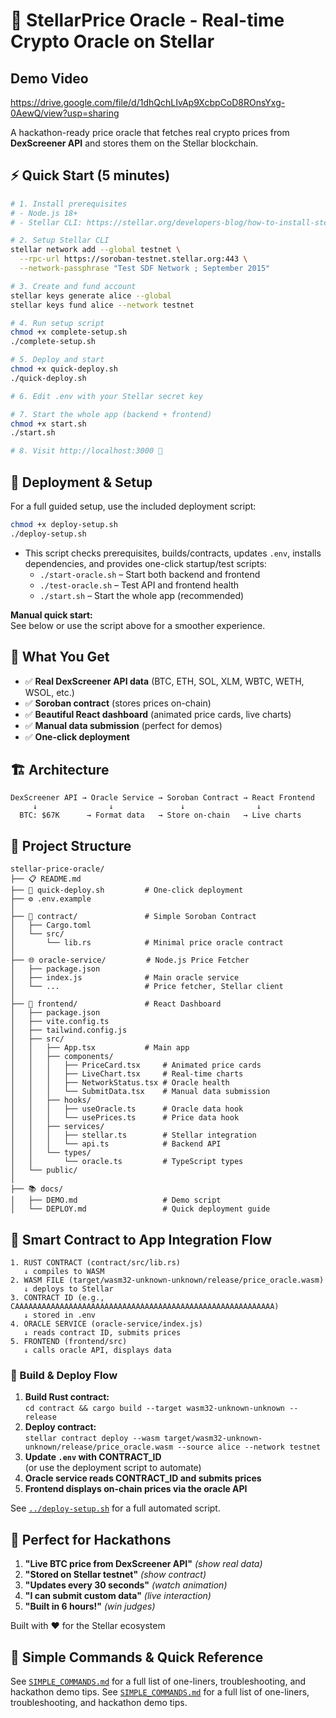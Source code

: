 
# 🚀 StellarPrice Oracle - Real-time Crypto Oracle on Stellar

## Demo Video

https://drive.google.com/file/d/1dhQchLIvAp9XcbpCoD8ROnsYxg-0AewQ/view?usp=sharing

A hackathon-ready price oracle that fetches real crypto prices from **DexScreener API** and stores them on the Stellar blockchain.

## ⚡ Quick Start (5 minutes)

```bash
# 1. Install prerequisites
# - Node.js 18+
# - Stellar CLI: https://stellar.org/developers-blog/how-to-install-stellar-cli

# 2. Setup Stellar CLI
stellar network add --global testnet \
  --rpc-url https://soroban-testnet.stellar.org:443 \
  --network-passphrase "Test SDF Network ; September 2015"

# 3. Create and fund account
stellar keys generate alice --global
stellar keys fund alice --network testnet

# 4. Run setup script
chmod +x complete-setup.sh
./complete-setup.sh

# 5. Deploy and start
chmod +x quick-deploy.sh
./quick-deploy.sh

# 6. Edit .env with your Stellar secret key

# 7. Start the whole app (backend + frontend)
chmod +x start.sh
./start.sh

# 8. Visit http://localhost:3000 🎉
```

## 🚀 Deployment & Setup

For a full guided setup, use the included deployment script:

```bash
chmod +x deploy-setup.sh
./deploy-setup.sh
```

- This script checks prerequisites, builds/contracts, updates `.env`, installs dependencies, and provides one-click startup/test scripts:
  - `./start-oracle.sh` – Start both backend and frontend
  - `./test-oracle.sh` – Test API and frontend health
  - `./start.sh` – Start the whole app (recommended)

**Manual quick start:**  
See below or use the script above for a smoother experience.

## 🎯 What You Get

- ✅ **Real DexScreener API data** (BTC, ETH, SOL, XLM, WBTC, WETH, WSOL, etc.)
- ✅ **Soroban contract** (stores prices on-chain)
- ✅ **Beautiful React dashboard** (animated price cards, live charts)
- ✅ **Manual data submission** (perfect for demos)
- ✅ **One-click deployment**

## 🏗️ Architecture

```
DexScreener API → Oracle Service → Soroban Contract → React Frontend
     ↓                ↓               ↓                ↓
  BTC: $67K      → Format data   → Store on-chain   → Live charts
```

## 📁 Project Structure

```
stellar-price-oracle/
├── 📋 README.md
├── 🚀 quick-deploy.sh         # One-click deployment
├── ⚙️ .env.example
│
├── 🦀 contract/               # Simple Soroban Contract
│   ├── Cargo.toml
│   └── src/
│       └── lib.rs            # Minimal price oracle contract
│
├── 🌐 oracle-service/         # Node.js Price Fetcher
│   ├── package.json
│   ├── index.js              # Main oracle service
│   └── ...                   # Price fetcher, Stellar client
│
├── 🎨 frontend/               # React Dashboard
│   ├── package.json
│   ├── vite.config.ts
│   ├── tailwind.config.js
│   ├── src/
│   │   ├── App.tsx           # Main app
│   │   ├── components/
│   │   │   ├── PriceCard.tsx     # Animated price cards
│   │   │   ├── LiveChart.tsx     # Real-time charts
│   │   │   ├── NetworkStatus.tsx # Oracle health
│   │   │   └── SubmitData.tsx    # Manual data submission
│   │   ├── hooks/
│   │   │   ├── useOracle.ts      # Oracle data hook
│   │   │   └── usePrices.ts      # Price data hook
│   │   ├── services/
│   │   │   ├── stellar.ts        # Stellar integration
│   │   │   └── api.ts            # Backend API
│   │   └── types/
│   │       └── oracle.ts         # TypeScript types
│   └── public/
│
├── 📚 docs/
│   ├── DEMO.md                   # Demo script
│   └── DEPLOY.md                 # Quick deployment guide
```

## 🔗 Smart Contract to App Integration Flow

```
1. RUST CONTRACT (contract/src/lib.rs)
   ↓ compiles to WASM
2. WASM FILE (target/wasm32-unknown-unknown/release/price_oracle.wasm)
   ↓ deploys to Stellar
3. CONTRACT ID (e.g., CAAAAAAAAAAAAAAAAAAAAAAAAAAAAAAAAAAAAAAAAAAAAAAAAAAAAAAAAAA)
   ↓ stored in .env
4. ORACLE SERVICE (oracle-service/index.js)
   ↓ reads contract ID, submits prices
5. FRONTEND (frontend/src)
   ↓ calls oracle API, displays data
```

### 🦀 Build & Deploy Flow

1. **Build Rust contract:**  
   `cd contract && cargo build --target wasm32-unknown-unknown --release`
2. **Deploy contract:**  
   `stellar contract deploy --wasm target/wasm32-unknown-unknown/release/price_oracle.wasm --source alice --network testnet`
3. **Update `.env` with CONTRACT_ID**  
   (or use the deployment script to automate)
4. **Oracle service reads CONTRACT_ID and submits prices**
5. **Frontend displays on-chain prices via the oracle API**

See [`../deploy-setup.sh`](../deploy-setup.sh) for a full automated script.

## 🎪 Perfect for Hackathons

1. **"Live BTC price from DexScreener API"** *(show real data)*
2. **"Stored on Stellar testnet"** *(show contract)*  
3. **"Updates every 30 seconds"** *(watch animation)*
4. **"I can submit custom data"** *(live interaction)*
5. **"Built in 6 hours!"** *(win judges)*

Built with ❤️ for the Stellar ecosystem

## 🚀 Simple Commands & Quick Reference

See [`SIMPLE_COMMANDS.md`](./SIMPLE_COMMANDS.md) for a full list of one-liners, troubleshooting, and hackathon demo tips.
See [`SIMPLE_COMMANDS.md`](./SIMPLE_COMMANDS.md) for a full list of one-liners, troubleshooting, and hackathon demo tips.
